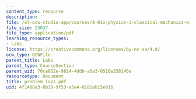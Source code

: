 ```yaml
---
content_type: resource
description: ''
file: /ol-ocw-studio-app/courses/8-01x-physics-i-classical-mechanics-with-an-experimental-focus-fall-2002/4f1408a30b109f53a5e40181ab15e91b_problem_lvps.pdf
file_size: 23637
file_type: application/pdf
learning_resource_types:
- Labs
license: https://creativecommons.org/licenses/by-nc-sa/4.0/
ocw_type: OCWFile
parent_title: Labs
parent_type: CourseSection
parent_uid: 70ce862e-9814-4ddb-a6a3-0510e258146e
resourcetype: Document
title: problem_lvps.pdf
uid: 4f1408a3-0b10-9f53-a5e4-0181ab15e91b
---
```

